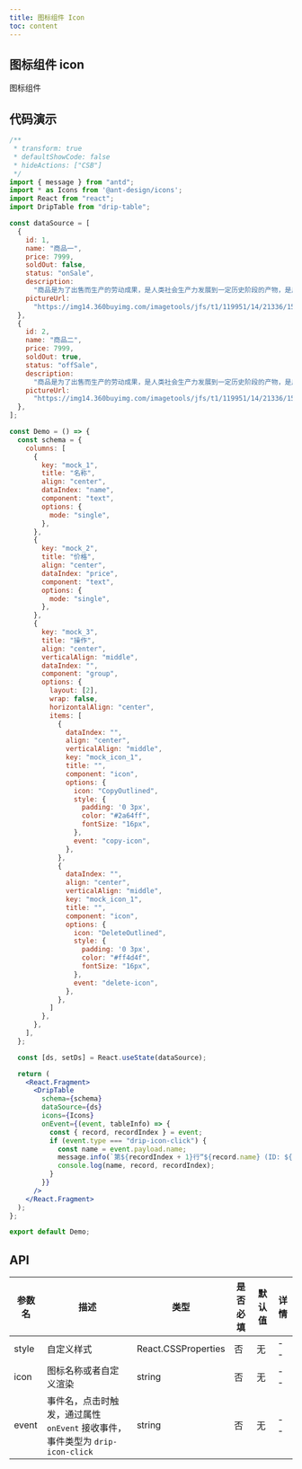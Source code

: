 ```yaml
---
title: 图标组件 Icon
toc: content
---
```


## 图标组件 icon

图标组件

## 代码演示

```jsx
/**
 * transform: true
 * defaultShowCode: false
 * hideActions: ["CSB"]
 */
import { message } from "antd";
import * as Icons from '@ant-design/icons';
import React from "react";
import DripTable from "drip-table";

const dataSource = [
  {
    id: 1,
    name: "商品一",
    price: 7999,
    soldOut: false,
    status: "onSale",
    description:
      "商品是为了出售而生产的劳动成果，是人类社会生产力发展到一定历史阶段的产物，是用于交换的劳动产品。",
    pictureUrl:
      "https://img14.360buyimg.com/imagetools/jfs/t1/119951/14/21336/15771/6218427eE68f8f468/e0647b9b7507755d.png",
  },
  {
    id: 2,
    name: "商品二",
    price: 7999,
    soldOut: true,
    status: "offSale",
    description:
      "商品是为了出售而生产的劳动成果，是人类社会生产力发展到一定历史阶段的产物，是用于交换的劳动产品。",
    pictureUrl:
      "https://img14.360buyimg.com/imagetools/jfs/t1/119951/14/21336/15771/6218427eE68f8f468/e0647b9b7507755d.png",
  },
];

const Demo = () => {
  const schema = {
    columns: [
      {
        key: "mock_1",
        title: "名称",
        align: "center",
        dataIndex: "name",
        component: "text",
        options: {
          mode: "single",
        },
      },
      {
        key: "mock_2",
        title: "价格",
        align: "center",
        dataIndex: "price",
        component: "text",
        options: {
          mode: "single",
        },
      },
      {
        key: "mock_3",
        title: "操作",
        align: "center",
        verticalAlign: "middle",
        dataIndex: "",
        component: "group",
        options: {
          layout: [2],
          wrap: false,
          horizontalAlign: "center",
          items: [
            {
              dataIndex: "",
              align: "center",
              verticalAlign: "middle",
              key: "mock_icon_1",
              title: "",
              component: "icon",
              options: {
                icon: "CopyOutlined",
                style: {
                  padding: '0 3px',
                  color: "#2a64ff",
                  fontSize: "16px",
                },
                event: "copy-icon",
              },
            },
            {
              dataIndex: "",
              align: "center",
              verticalAlign: "middle",
              key: "mock_icon_1",
              title: "",
              component: "icon",
              options: {
                icon: "DeleteOutlined",
                style: {
                  padding: '0 3px',
                  color: "#ff4d4f",
                  fontSize: "16px",
                },
                event: "delete-icon",
              },
            },
          ]
        },
      },
    ],
  };

  const [ds, setDs] = React.useState(dataSource);

  return (
    <React.Fragment>
      <DripTable
        schema={schema}
        dataSource={ds}
        icons={Icons}
        onEvent={(event, tableInfo) => {
          const { record, recordIndex } = event;
          if (event.type === "drip-icon-click") {
            const name = event.payload.name;
            message.info(`第${recordIndex + 1}行“${record.name} (ID: ${record.id})”的“${name}”图标被点击。`);
            console.log(name, record, recordIndex);
          }
        }}
      />
    </React.Fragment>
  );
};

export default Demo;
```

## API

| 参数名      | 描述                                                                             | 类型                                                                          | 是否必填 | 默认值                      | 详情 |
| ----------- | -------------------------------------------------------------------------------- | ----------------------------------------------------------------------------- | -------- | ------------------------- | ---- |
| style       | 自定义样式                                                                       | React.CSSProperties                                                           | 否       | 无                         | --   |
| icon        | 图标名称或者自定义渲染                                                            | string                                                                        | 否       | 无                         | --   |
| event       | 事件名，点击时触发，通过属性 `onEvent` 接收事件，事件类型为 `drip-icon-click`        | string                                                                        | 否       | 无                        | --   |
